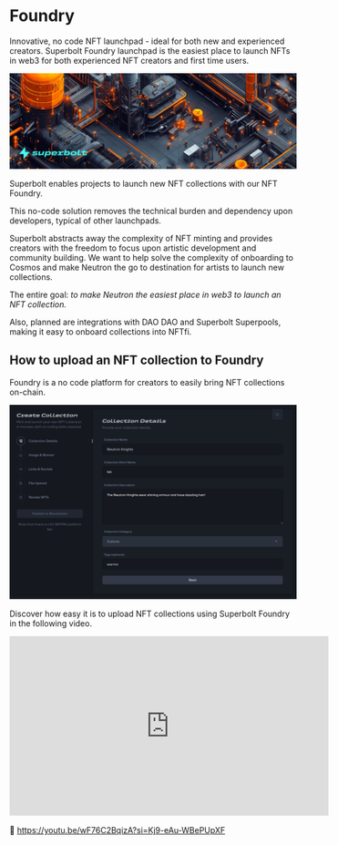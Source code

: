 # Foundry
Innovative, no code NFT launchpad - ideal for both new and experienced creators. Superbolt Foundry launchpad is the easiest place to launch NFTs in web3 for both experienced NFT creators and first time users.

![Superbolt Foundry](image.png)

Superbolt enables projects to launch new NFT collections with our NFT Foundry.

This no-code solution removes the technical burden and dependency upon developers, typical of other launchpads.

Superbolt abstracts away the complexity of NFT minting and provides creators with the freedom to focus upon artistic development and community building. We want to help solve the complexity of onboarding to Cosmos and make Neutron the go to destination for artists to launch new collections.

The entire goal: *to make Neutron the easiest place in web3 to launch an NFT collection.*

Also, planned are integrations with DAO DAO and Superbolt Superpools, making it easy to onboard collections into NFTfi.

## How to upload an NFT collection to Foundry

Foundry is a no code platform for creators to easily bring NFT collections on-chain.

![Foundty launchpad](<Foundry 1.png>)

Discover how easy it is to upload NFT collections using Superbolt Foundry in the following video.

<iframe width="560" height="315" src="https://www.youtube.com/embed/wF76C2BqizA?si=b4MOME0-5YagBRu7" title="YouTube video player" frameborder="0" allow="accelerometer; autoplay; clipboard-write; encrypted-media; gyroscope; picture-in-picture; web-share" referrerpolicy="strict-origin-when-cross-origin" allowfullscreen></iframe>

🎥 https://youtu.be/wF76C2BqizA?si=Kj9-eAu-WBePUpXF
